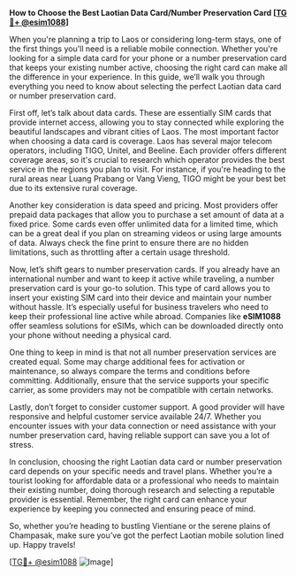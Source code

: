**How to Choose the Best Laotian Data Card/Number Preservation Card [[TG💪+ @esim1088](https://t.me/s/esim1088)]**

When you're planning a trip to Laos or considering long-term stays, one of the first things you'll need is a reliable mobile connection. Whether you're looking for a simple data card for your phone or a number preservation card that keeps your existing number active, choosing the right card can make all the difference in your experience. In this guide, we’ll walk you through everything you need to know about selecting the perfect Laotian data card or number preservation card.

First off, let’s talk about data cards. These are essentially SIM cards that provide internet access, allowing you to stay connected while exploring the beautiful landscapes and vibrant cities of Laos. The most important factor when choosing a data card is coverage. Laos has several major telecom operators, including TIGO, Unitel, and Beeline. Each provider offers different coverage areas, so it's crucial to research which operator provides the best service in the regions you plan to visit. For instance, if you're heading to the rural areas near Luang Prabang or Vang Vieng, TIGO might be your best bet due to its extensive rural coverage.

Another key consideration is data speed and pricing. Most providers offer prepaid data packages that allow you to purchase a set amount of data at a fixed price. Some cards even offer unlimited data for a limited time, which can be a great deal if you plan on streaming videos or using large amounts of data. Always check the fine print to ensure there are no hidden limitations, such as throttling after a certain usage threshold.

Now, let’s shift gears to number preservation cards. If you already have an international number and want to keep it active while traveling, a number preservation card is your go-to solution. This type of card allows you to insert your existing SIM card into their device and maintain your number without hassle. It’s especially useful for business travelers who need to keep their professional line active while abroad. Companies like **eSIM1088** offer seamless solutions for eSIMs, which can be downloaded directly onto your phone without needing a physical card.

One thing to keep in mind is that not all number preservation services are created equal. Some may charge additional fees for activation or maintenance, so always compare the terms and conditions before committing. Additionally, ensure that the service supports your specific carrier, as some providers may not be compatible with certain networks.

Lastly, don’t forget to consider customer support. A good provider will have responsive and helpful customer service available 24/7. Whether you encounter issues with your data connection or need assistance with your number preservation card, having reliable support can save you a lot of stress.

In conclusion, choosing the right Laotian data card or number preservation card depends on your specific needs and travel plans. Whether you’re a tourist looking for affordable data or a professional who needs to maintain their existing number, doing thorough research and selecting a reputable provider is essential. Remember, the right card can enhance your experience by keeping you connected and ensuring peace of mind.

So, whether you’re heading to bustling Vientiane or the serene plains of Champasak, make sure you’ve got the perfect Laotian mobile solution lined up. Happy travels! 

[[TG💪+ @esim1088](https://t.me/s/esim1088) ![Image](https://i.postimg.cc/Y0z9fWf4/image.png)]